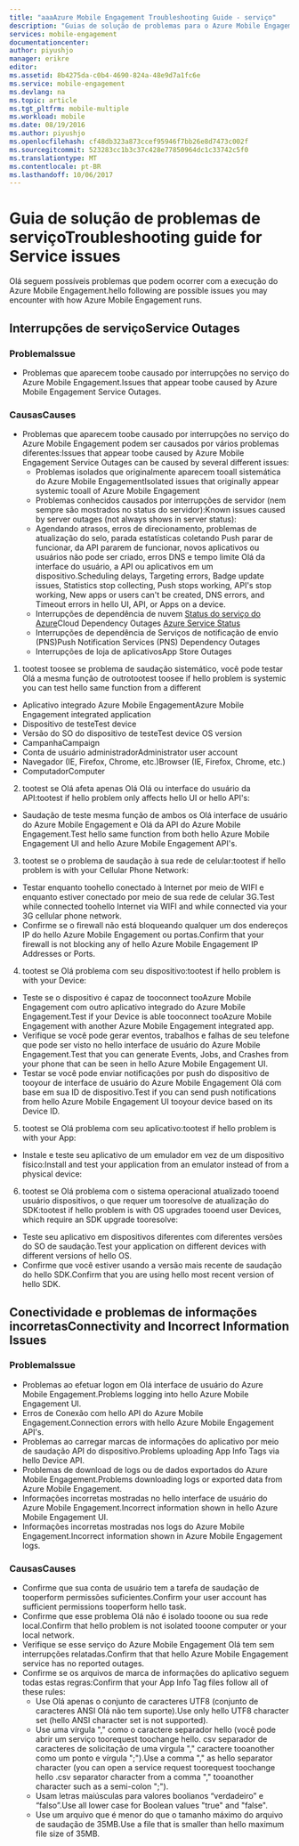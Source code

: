 ```yaml
---
title: "aaaAzure Mobile Engagement Troubleshooting Guide - serviço"
description: "Guias de solução de problemas para o Azure Mobile Engagement"
services: mobile-engagement
documentationcenter: 
author: piyushjo
manager: erikre
editor: 
ms.assetid: 8b4275da-c0b4-4690-824a-48e9d7a1fc6e
ms.service: mobile-engagement
ms.devlang: na
ms.topic: article
ms.tgt_pltfrm: mobile-multiple
ms.workload: mobile
ms.date: 08/19/2016
ms.author: piyushjo
ms.openlocfilehash: cf48db323a873ccef95946f7bb26e8d7473c002f
ms.sourcegitcommit: 523283cc1b3c37c428e77850964dc1c33742c5f0
ms.translationtype: MT
ms.contentlocale: pt-BR
ms.lasthandoff: 10/06/2017
---
```

# <a name="troubleshooting-guide-for-service-issues"></a><span data-ttu-id="7e57b-103">Guia de solução de problemas de serviço</span><span class="sxs-lookup"><span data-stu-id="7e57b-103">Troubleshooting guide for Service issues</span></span>
<span data-ttu-id="7e57b-104">Olá seguem possíveis problemas que podem ocorrer com a execução do Azure Mobile Engagement.</span><span class="sxs-lookup"><span data-stu-id="7e57b-104">hello following are possible issues you may encounter with how Azure Mobile Engagement runs.</span></span>

## <a name="service-outages"></a><span data-ttu-id="7e57b-105">Interrupções de serviço</span><span class="sxs-lookup"><span data-stu-id="7e57b-105">Service Outages</span></span>
### <a name="issue"></a><span data-ttu-id="7e57b-106">Problema</span><span class="sxs-lookup"><span data-stu-id="7e57b-106">Issue</span></span>
* <span data-ttu-id="7e57b-107">Problemas que aparecem toobe causado por interrupções no serviço do Azure Mobile Engagement.</span><span class="sxs-lookup"><span data-stu-id="7e57b-107">Issues that appear toobe caused by Azure Mobile Engagement Service Outages.</span></span>

### <a name="causes"></a><span data-ttu-id="7e57b-108">Causas</span><span class="sxs-lookup"><span data-stu-id="7e57b-108">Causes</span></span>
* <span data-ttu-id="7e57b-109">Problemas que aparecem toobe causado por interrupções no serviço do Azure Mobile Engagement podem ser causados por vários problemas diferentes:</span><span class="sxs-lookup"><span data-stu-id="7e57b-109">Issues that appear toobe caused by Azure Mobile Engagement Service Outages can be caused by several different issues:</span></span>
  * <span data-ttu-id="7e57b-110">Problemas isolados que originalmente aparecem tooall sistemática do Azure Mobile Engagement</span><span class="sxs-lookup"><span data-stu-id="7e57b-110">Isolated issues that originally appear systemic tooall of Azure Mobile Engagement</span></span>
  * <span data-ttu-id="7e57b-111">Problemas conhecidos causados por interrupções de servidor (nem sempre são mostrados no status do servidor):</span><span class="sxs-lookup"><span data-stu-id="7e57b-111">Known issues caused by server outages (not always shows in server status):</span></span>
  * <span data-ttu-id="7e57b-112">Agendando atrasos, erros de direcionamento, problemas de atualização do selo, parada estatísticas coletando Push parar de funcionar, da API pararem de funcionar, novos aplicativos ou usuários não pode ser criado, erros DNS e tempo limite Olá da interface do usuário, a API ou aplicativos em um dispositivo.</span><span class="sxs-lookup"><span data-stu-id="7e57b-112">Scheduling delays, Targeting errors, Badge update issues, Statistics stop collecting, Push stops working, API's stop working, New apps or users can't be created, DNS errors, and Timeout errors in hello UI, API, or Apps on a device.</span></span>
  * <span data-ttu-id="7e57b-113">Interrupções de dependência de nuvem [Status do serviço do Azure](http://status.azure.com/)</span><span class="sxs-lookup"><span data-stu-id="7e57b-113">Cloud Dependency Outages [Azure Service Status](http://status.azure.com/)</span></span>
  * <span data-ttu-id="7e57b-114">Interrupções de dependência de Serviços de notificação de envio (PNS)</span><span class="sxs-lookup"><span data-stu-id="7e57b-114">Push Notification Services (PNS) Dependency Outages</span></span>
  * <span data-ttu-id="7e57b-115">Interrupções de loja de aplicativos</span><span class="sxs-lookup"><span data-stu-id="7e57b-115">App Store Outages</span></span>

1) <span data-ttu-id="7e57b-116">tootest toosee se problema de saudação sistemático, você pode testar Olá a mesma função de outro</span><span class="sxs-lookup"><span data-stu-id="7e57b-116">tootest toosee if hello problem is systemic you can test hello same function from a different</span></span>

* <span data-ttu-id="7e57b-117">Aplicativo integrado Azure Mobile Engagement</span><span class="sxs-lookup"><span data-stu-id="7e57b-117">Azure Mobile Engagement integrated application</span></span>
* <span data-ttu-id="7e57b-118">Dispositivo de teste</span><span class="sxs-lookup"><span data-stu-id="7e57b-118">Test device</span></span>
* <span data-ttu-id="7e57b-119">Versão do SO do dispositivo de teste</span><span class="sxs-lookup"><span data-stu-id="7e57b-119">Test device OS version</span></span>
* <span data-ttu-id="7e57b-120">Campanha</span><span class="sxs-lookup"><span data-stu-id="7e57b-120">Campaign</span></span>
* <span data-ttu-id="7e57b-121">Conta de usuário administrador</span><span class="sxs-lookup"><span data-stu-id="7e57b-121">Administrator user account</span></span>
* <span data-ttu-id="7e57b-122">Navegador (IE, Firefox, Chrome, etc.)</span><span class="sxs-lookup"><span data-stu-id="7e57b-122">Browser (IE, Firefox, Chrome, etc.)</span></span>
* <span data-ttu-id="7e57b-123">Computador</span><span class="sxs-lookup"><span data-stu-id="7e57b-123">Computer</span></span>

2) <span data-ttu-id="7e57b-124">tootest se Olá afeta apenas Olá Olá ou interface do usuário da API:</span><span class="sxs-lookup"><span data-stu-id="7e57b-124">tootest if hello problem only affects hello UI or hello API's:</span></span>

* <span data-ttu-id="7e57b-125">Saudação de teste mesma função de ambos os Olá interface de usuário do Azure Mobile Engagement e Olá da API do Azure Mobile Engagement.</span><span class="sxs-lookup"><span data-stu-id="7e57b-125">Test hello same function from both hello Azure Mobile Engagement UI and hello Azure Mobile Engagement API's.</span></span>

3) <span data-ttu-id="7e57b-126">tootest se o problema de saudação à sua rede de celular:</span><span class="sxs-lookup"><span data-stu-id="7e57b-126">tootest if hello problem is with your Cellular Phone Network:</span></span>

* <span data-ttu-id="7e57b-127">Testar enquanto toohello conectado à Internet por meio de WIFI e enquanto estiver conectado por meio de sua rede de celular 3G.</span><span class="sxs-lookup"><span data-stu-id="7e57b-127">Test while connected toohello Internet via WIFI and while connected via your 3G cellular phone network.</span></span>
* <span data-ttu-id="7e57b-128">Confirme se o firewall não está bloqueando qualquer um dos endereços IP do hello Azure Mobile Engagement ou portas.</span><span class="sxs-lookup"><span data-stu-id="7e57b-128">Confirm that your firewall is not blocking any of hello Azure Mobile Engagement IP Addresses or Ports.</span></span>

4) <span data-ttu-id="7e57b-129">tootest se Olá problema com seu dispositivo:</span><span class="sxs-lookup"><span data-stu-id="7e57b-129">tootest if hello problem is with your Device:</span></span>

* <span data-ttu-id="7e57b-130">Teste se o dispositivo é capaz de tooconnect tooAzure Mobile Engagement com outro aplicativo integrado do Azure Mobile Engagement.</span><span class="sxs-lookup"><span data-stu-id="7e57b-130">Test if your Device is able tooconnect tooAzure Mobile Engagement with another Azure Mobile Engagement integrated app.</span></span>
* <span data-ttu-id="7e57b-131">Verifique se você pode gerar eventos, trabalhos e falhas de seu telefone que pode ser visto no hello interface de usuário do Azure Mobile Engagement.</span><span class="sxs-lookup"><span data-stu-id="7e57b-131">Test that you can generate Events, Jobs, and Crashes from your phone that can be seen in hello Azure Mobile Engagement UI.</span></span> 
* <span data-ttu-id="7e57b-132">Testar se você pode enviar notificações por push do dispositivo de tooyour de interface de usuário do Azure Mobile Engagement Olá com base em sua ID de dispositivo.</span><span class="sxs-lookup"><span data-stu-id="7e57b-132">Test if you can send push notifications from hello Azure Mobile Engagement UI tooyour device based on its Device ID.</span></span> 

5) <span data-ttu-id="7e57b-133">tootest se Olá problema com seu aplicativo:</span><span class="sxs-lookup"><span data-stu-id="7e57b-133">tootest if hello problem is with your App:</span></span>

* <span data-ttu-id="7e57b-134">Instale e teste seu aplicativo de um emulador em vez de um dispositivo físico:</span><span class="sxs-lookup"><span data-stu-id="7e57b-134">Install and test your application from an emulator instead of from a physical device:</span></span>

6) <span data-ttu-id="7e57b-135">tootest se Olá problema com o sistema operacional atualizado tooend usuário dispositivos, o que requer um tooresolve de atualização do SDK:</span><span class="sxs-lookup"><span data-stu-id="7e57b-135">tootest if hello problem is with OS upgrades tooend user Devices, which require an SDK upgrade tooresolve:</span></span>

* <span data-ttu-id="7e57b-136">Teste seu aplicativo em dispositivos diferentes com diferentes versões do SO de saudação.</span><span class="sxs-lookup"><span data-stu-id="7e57b-136">Test your application on different devices with different versions of hello OS.</span></span>
* <span data-ttu-id="7e57b-137">Confirme que você estiver usando a versão mais recente de saudação do hello SDK.</span><span class="sxs-lookup"><span data-stu-id="7e57b-137">Confirm that you are using hello most recent version of hello SDK.</span></span>

## <a name="connectivity-and-incorrect-information-issues"></a><span data-ttu-id="7e57b-138">Conectividade e problemas de informações incorretas</span><span class="sxs-lookup"><span data-stu-id="7e57b-138">Connectivity and Incorrect Information Issues</span></span>
### <a name="issue"></a><span data-ttu-id="7e57b-139">Problema</span><span class="sxs-lookup"><span data-stu-id="7e57b-139">Issue</span></span>
* <span data-ttu-id="7e57b-140">Problemas ao efetuar logon em Olá interface de usuário do Azure Mobile Engagement.</span><span class="sxs-lookup"><span data-stu-id="7e57b-140">Problems logging into hello Azure Mobile Engagement UI.</span></span>
* <span data-ttu-id="7e57b-141">Erros de Conexão com hello API do Azure Mobile Engagement.</span><span class="sxs-lookup"><span data-stu-id="7e57b-141">Connection errors with hello Azure Mobile Engagement API's.</span></span>
* <span data-ttu-id="7e57b-142">Problemas ao carregar marcas de informações do aplicativo por meio de saudação API do dispositivo.</span><span class="sxs-lookup"><span data-stu-id="7e57b-142">Problems uploading App Info Tags via hello Device API.</span></span>
* <span data-ttu-id="7e57b-143">Problemas de download de logs ou de dados exportados do Azure Mobile Engagement.</span><span class="sxs-lookup"><span data-stu-id="7e57b-143">Problems downloading logs or exported data from Azure Mobile Engagement.</span></span>
* <span data-ttu-id="7e57b-144">Informações incorretas mostradas no hello interface de usuário do Azure Mobile Engagement.</span><span class="sxs-lookup"><span data-stu-id="7e57b-144">Incorrect information shown in hello Azure Mobile Engagement UI.</span></span>
* <span data-ttu-id="7e57b-145">Informações incorretas mostradas nos logs do Azure Mobile Engagement.</span><span class="sxs-lookup"><span data-stu-id="7e57b-145">Incorrect information shown in Azure Mobile Engagement logs.</span></span>

### <a name="causes"></a><span data-ttu-id="7e57b-146">Causas</span><span class="sxs-lookup"><span data-stu-id="7e57b-146">Causes</span></span>
* <span data-ttu-id="7e57b-147">Confirme que sua conta de usuário tem a tarefa de saudação de tooperform permissões suficientes.</span><span class="sxs-lookup"><span data-stu-id="7e57b-147">Confirm your user account has sufficient permissions tooperform hello task.</span></span>
* <span data-ttu-id="7e57b-148">Confirme que esse problema Olá não é isolado tooone ou sua rede local.</span><span class="sxs-lookup"><span data-stu-id="7e57b-148">Confirm that hello problem is not isolated tooone computer or your local network.</span></span>
* <span data-ttu-id="7e57b-149">Verifique se esse serviço do Azure Mobile Engagement Olá tem sem interrupções relatadas.</span><span class="sxs-lookup"><span data-stu-id="7e57b-149">Confirm that that hello Azure Mobile Engagement service has no reported outages.</span></span>
* <span data-ttu-id="7e57b-150">Confirme se os arquivos de marca de informações do aplicativo seguem todas estas regras:</span><span class="sxs-lookup"><span data-stu-id="7e57b-150">Confirm that your App Info Tag files follow all of these rules:</span></span>
  * <span data-ttu-id="7e57b-151">Use Olá apenas o conjunto de caracteres UTF8 (conjunto de caracteres ANSI Olá não tem suporte).</span><span class="sxs-lookup"><span data-stu-id="7e57b-151">Use only hello UTF8 character set (hello ANSI character set is not supported).</span></span>
  * <span data-ttu-id="7e57b-152">Use uma vírgula "," como o caractere separador hello (você pode abrir um serviço toorequest toochange hello. csv separador de caracteres de solicitação de uma vírgula "," caractere tooanother como um ponto e vírgula ";").</span><span class="sxs-lookup"><span data-stu-id="7e57b-152">Use a comma "," as hello separator character (you can open a service request toorequest toochange hello .csv separator character from a comma "," tooanother character such as a semi-colon ";").</span></span>
  * <span data-ttu-id="7e57b-153">Usam letras maiúsculas para valores boolianos “verdadeiro” e “falso”.</span><span class="sxs-lookup"><span data-stu-id="7e57b-153">Use all lower case for Boolean values "true" and "false".</span></span>
  * <span data-ttu-id="7e57b-154">Use um arquivo que é menor do que o tamanho máximo do arquivo de saudação de 35MB.</span><span class="sxs-lookup"><span data-stu-id="7e57b-154">Use a file that is smaller than hello maximum file size of 35MB.</span></span>

